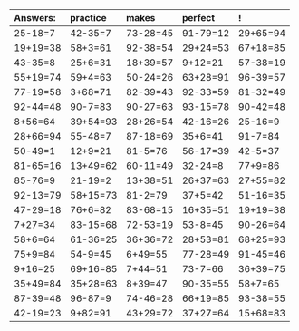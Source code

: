 | Answers: | practice | makes | perfect | ! |
| :--- | :--- | :--- | :--- | :--- |
| 25-18=7 | 42-35=7 | 73-28=45 | 91-79=12 | 29+65=94 | 
| 19+19=38 | 58+3=61 | 92-38=54 | 29+24=53 | 67+18=85 | 
| 43-35=8 | 25+6=31 | 18+39=57 | 9+12=21 | 57-38=19 | 
| 55+19=74 | 59+4=63 | 50-24=26 | 63+28=91 | 96-39=57 | 
| 77-19=58 | 3+68=71 | 82-39=43 | 92-33=59 | 81-32=49 | 
| 92-44=48 | 90-7=83 | 90-27=63 | 93-15=78 | 90-42=48 | 
| 8+56=64 | 39+54=93 | 28+26=54 | 42-16=26 | 25-16=9 | 
| 28+66=94 | 55-48=7 | 87-18=69 | 35+6=41 | 91-7=84 | 
| 50-49=1 | 12+9=21 | 81-5=76 | 56-17=39 | 42-5=37 | 
| 81-65=16 | 13+49=62 | 60-11=49 | 32-24=8 | 77+9=86 | 
| 85-76=9 | 21-19=2 | 13+38=51 | 26+37=63 | 27+55=82 | 
| 92-13=79 | 58+15=73 | 81-2=79 | 37+5=42 | 51-16=35 | 
| 47-29=18 | 76+6=82 | 83-68=15 | 16+35=51 | 19+19=38 | 
| 7+27=34 | 83-15=68 | 72-53=19 | 53-8=45 | 90-26=64 | 
| 58+6=64 | 61-36=25 | 36+36=72 | 28+53=81 | 68+25=93 | 
| 75+9=84 | 54-9=45 | 6+49=55 | 77-28=49 | 91-45=46 | 
| 9+16=25 | 69+16=85 | 7+44=51 | 73-7=66 | 36+39=75 | 
| 35+49=84 | 35+28=63 | 8+39=47 | 90-35=55 | 58+7=65 | 
| 87-39=48 | 96-87=9 | 74-46=28 | 66+19=85 | 93-38=55 | 
| 42-19=23 | 9+82=91 | 43+29=72 | 37+27=64 | 15+68=83 | 

